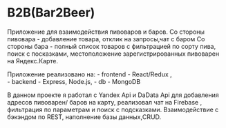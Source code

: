 # B2B(Bar2Beer)
Приложение для взаимодействия пивоваров и баров. 
Со стороны пивовара - добавление товара, отклик на запросы,чат с баром
Со стороны бара - полный список товаров с фильтрацией по сорту пива, поиск с посказками, местоположение зарегистрированных  пивоварен на Яндекс.Карте.

Приложение реализовано на:
                  - frontend - React/Redux ,  
                  - backend - Express, Node.js, 
                  - db - MongoDB
                  
   В данном проекте я работал с Yandex Api и DaData Api для добавления адресов пивоварен/ баров на карту, реализовал чат на Firebase , фильтрация по параметрам и поиск с подсказками. Взаимодействие с бэкэндом по REST, наполнение базы данных,CRUD.
